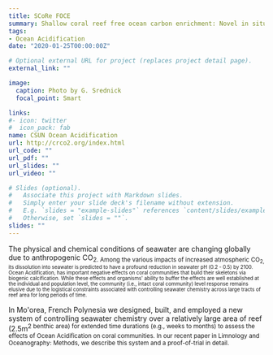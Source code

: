 ```yaml
---
title: SCoRe FOCE
summary: Shallow coral reef free ocean carbon enrichment: Novel in situ ﬂumes to manipulate pCO<sub>2 on shallow tropical coral reef communities?
tags:
- Ocean Acidification
date: "2020-01-25T00:00:00Z"

# Optional external URL for project (replaces project detail page).
external_link: ""

image:
  caption: Photo by G. Srednick
  focal_point: Smart

links:
#- icon: twitter
#  icon_pack: fab
name: CSUN Ocean Acidification
url: http://crco2.org/index.html
url_code: ""
url_pdf: ""
url_slides: ""
url_video: ""

# Slides (optional).
#   Associate this project with Markdown slides.
#   Simply enter your slide deck's filename without extension.
#   E.g. `slides = "example-slides"` references `content/slides/example-slides.md`.
#   Otherwise, set `slides = ""`.
slides: ""
---
```


The physical and chemical conditions of seawater are changing globally due to anthropogenic CO<sub>2. Among the various impacts of increased atmospheric CO<sub>2, its dissolution into seawater is predicted to have a profound reduction in seawater pH (0.2 - 0.5) by 2100. Ocean Acidification, has important negative effects on coral communities that build their skeletons via biogenic calcification. While these effects and organisms' ability to buffer the effects are well established at the individual and population level, the community (i.e., intact coral community) level response remains elusive due to the logistical constraints associated with controlling seawater chemistry across large tracts of reef area for long periods of time. 

In Mo'orea, French Polynesia we designed, built, and employed a new system of controlling seawater chemistry over a relatively large area of reef (2.5m<sup>2 benthic area) for extended time durations (e.g., weeks to months) to assess the effects of Ocean Acidification on coral communities. In our recent paper in Limnology and Oceanography: Methods, we describe this system and a proof-of-trial in detail.
